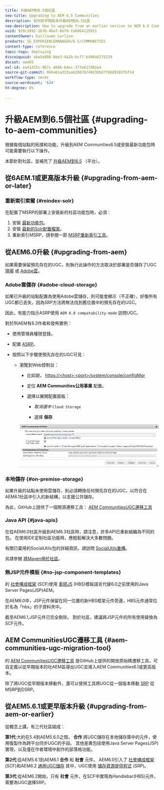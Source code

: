 ```yaml
---
title: 升級AEM到6.5個社區
seo-title: Upgrading to AEM 6.5 Communities
description: 如何從早期版本升級AEM到6.5社區
seo-description: How to upgrade from an earlier version to AEM 6.5 Communities
uuid: 929c3892-1b3b-46a7-8e70-fa6864125911
contentOwner: Guillaume Carlino
products: SG_EXPERIENCEMANAGER/6.5/COMMUNITIES
content-type: reference
topic-tags: deploying
discoiquuid: abe5a998-bbe3-4a2b-bcf7-b490a8275219
docset: aem65
exl-id: ea41d35c-967c-4606-b4ec-377e817902e4
source-git-commit: 066a61a332aa620078740d36bd7f8689282fbf14
workflow-type: tm+mt
source-wordcount: '624'
ht-degree: 0%

---
```


# 升級AEM到6.5個社區 {#upgrading-to-aem-communities}

根據每個站點的拓撲和功能，升級到AEM Communities6.5或安裝最新功能包時可能需要執行以下操作。

本節針對社區，並補充了 [升級AEM到6.5](/help/sites-deploying/upgrade.md) （平台）。

## 從6AEM.1或更高版本升級 {#upgrading-from-aem-or-later}

### 重新索引索爾 {#reindex-solr}

在配置了MSRP的部署上安裝新的社區功能包時，必須：

1. 安裝 [最新功能包](/help/communities/deploy-communities.md#latestfeaturepack)。
1. 安裝 [最新的Solr配置檔案](/help/communities/msrp.md#upgrading)。
1. 重新索引MSRP，請參閱一節 [MSRP重新索引工具](/help/communities/msrp.md#msrp-reindex-tool)。

## 從AEM6.0升級 {#upgrading-from-aem}

如果需要保留預先存在的UGC，則執行此操作的方法取決於部署是否儲存了UGC [現場](#on-premise-storage) 或 [Adobe雲](#adobe-cloud-storage)。

### Adobe雲儲存 {#adobe-cloud-storage}

如果已升級的站點配置為使用Adobe雲儲存，則可能會顯示（不正確），好像所有UGC都已丟失，因為SRP方法將無法找到舊位置中的預先存在的UGC。

因此，有能力指示ASRP使用 `AEM 6.0 compatability-mode` 訪問UGC。

對於所AEM有6.3作者和發佈實例：

* 使用管理員權限登錄。
* 配置 [ASRP](/help/communities/asrp.md)。
* 按照以下步驟使預先存在的UGC可見：

   * 瀏覽到Web控制台：

      * 比如說， [https://&lt;host>:&lt;port>/system/console/configMgr](https://localhost:4502/system/console/configMgr)

      * 定位 **AEM Communities公用事業** 配置。
      * 選擇以展開配置面板：

         * *取消選中* `Cloud Storage`

         * 選擇 **保存**

      ![實用程式](assets/utilities.png)


### 本地儲存 {#on-premise-storage}

如果升級的站點未使用雲儲存，則必須轉換任何預先存在的UGC，以符合在AEM6.1社區中引入的新結構，以支援公共儲存。

為此，GitHub上提供了一個開源遷移工具：
[AEM CommunitiesUGC遷移工具](https://github.com/Adobe-Marketing-Cloud/communities-ugc-migration)

### Java API {#java-apis}

在從AEM6.0社區升級到AEM6.3社區時，請注意，許多API已重新組織為不同的包。 在使用IDE定制社區功能時，應輕鬆解決大多數問題。

有關已棄用的SocialUtils包的詳細資訊，請訪問 [SocialUtils重構](/help/communities/socialutils.md)。

另請參閱 [將Maven用於社區](/help/communities/maven.md)。

### 無JSP元件模板 {#no-jsp-component-templates}

的 [社會構成框架](/help/communities/scf.md) (SCF)使用 [車把JS](https://handlebarsjs.com/) (HBS)模板語言代替6.0之前使用的Java Server Pages(JSP)AEM。

在AEM6.0中，JSP元件保留在同一位置的新HBS框架元件旁邊，HBS元件通常位於名為「hbs」的子資料夾中。

截至AEM6.1,JSP元件已完全刪除。 對於社區，建議將JSP元件的所有使用替換為SCF元件。

## AEM CommunitiesUGC遷移工具 {#aem-communities-ugc-migration-tool}

的 [AEM CommunitiesUGC遷移工具](https://github.com/Adobe-Marketing-Cloud/communities-ugc-migration) 是GitHub上提供的開放原始碼遷移工具，可自定義以從早期版本的社AEM區導出UGC並導入AEM Communities6.1或更高版本。

除了將UGC從早期版本移動外，還可以使用工具將UGC從一個版本移動 [SRP](/help/communities/working-with-srp.md) 從MSRP到DSRP。

## 從AEM5.6.1或更早版本升級 {#upgrading-from-aem-or-earlier}

從概念上講，有三代社區組成：

**第1代**:大約在5.4到AEM5.6.0之間， **合作** 將UGC儲存在本地儲存庫中的元件，使用復製作為跨平台同步UGC的手段。 其他差異包括使用Java Server Pages(JSP)實現，以及僅在作者環境中創作的部落格功能。

**第2代**:從AEM5.6.1到AEM6.1 **合作** 和 **社會** 元件。 AEM6.0引入了 [社會構成框架](/help/communities/scf.md) (SCF)和AEM6.2 [通用UGC儲存](/help/communities/working-with-srp.md) 其中，UGC使用 [儲存資源提供程式](/help/communities/srp.md) (SRP)。

**第3代**:從AEM6.2開始，只有 **社會** 元件，在SCF中實現為Handlebar(HBS)元件，需要為UGC選擇SRP。
